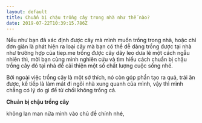 ```yaml
---
layout: default
title: Chuẩn bị chậu trồng cây trong nhà như thế nào?
date: 2019-07-22T10:39:15.786Z
---
```

Nếu như bạn đã xác định được cây mà mình muốn trồng trong nhà, hoặc chỉ đơn giản là phát hiện ra loại cây mà bạn có thể dễ dàng trồng được tại nhà như trường hợp của tiep.me trồng được cây dây leo dưa lê một cách ngẫu nhiên thì, mời bạn cùng mình nghiên cứu và tìm hiểu cách chuẩn bị chậu trồng cây đó tại nhà để cải thiện một số chất lượng cuộc sống nhé.

Bởi ngoài việc trồng cây là một sở thích, nó còn góp phần tạo ra quả, trái ăn được, kế tiếp là làm mát đi ngôi nhà xung quanh của mình, vậy thì mình chẳng có lý do gì để từ chối không trồng cả.

**Chuản bị chậu trồng cây**

không lan man nữa mình vào chủ đề chính nhé,
